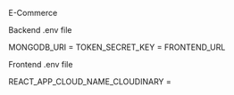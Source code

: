 E-Commerce




Backend .env file 

MONGODB_URI = 
TOKEN_SECRET_KEY = 
FRONTEND_URL

Frontend .env file

REACT_APP_CLOUD_NAME_CLOUDINARY = 

